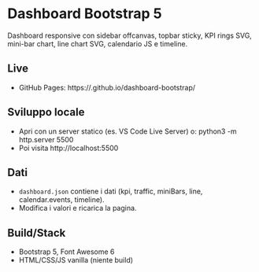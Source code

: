 # Dashboard Bootstrap 5

Dashboard responsive con sidebar offcanvas, topbar sticky, KPI rings SVG, mini-bar chart, line chart SVG, calendario JS e timeline.

## Live
- GitHub Pages: https://<TUO-UTENTE>.github.io/dashboard-bootstrap/

## Sviluppo locale
- Apri con un server statico (es. VS Code Live Server) o:
  python3 -m http.server 5500
- Poi visita http://localhost:5500

## Dati
- `dashboard.json` contiene i dati (kpi, traffic, miniBars, line, calendar.events, timeline).
- Modifica i valori e ricarica la pagina.

## Build/Stack
- Bootstrap 5, Font Awesome 6
- HTML/CSS/JS vanilla (niente build)


